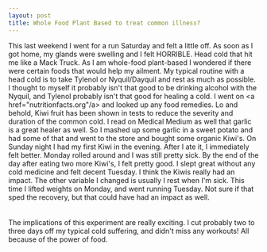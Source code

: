 ```yaml
---
layout: post
title: Whole Food Plant Based to treat common illness?
---
```

This last weekend I went for a run Saturday and felt a little off.  As soon as I got home, my glands were swelling and I felt HORRIBLE. 
Head cold that hit me like a Mack Truck.  As I am whole-food plant-based I wondered if there were certain foods that would help my ailment.  My typical routine
with a head cold is to take Tylenol or Nyquil/Dayquil and rest as much as possible.  I thought to myself it probably isn't that good to be drinking alcohol with the 
Nyquil, and Tylenol probably isn't that good for healing a cold.  I went on <a href="nutritionfacts.org"/a> and looked up any food remedies.  Lo and behold, Kiwi fruit has 
been shown in tests to reduce the severity and duration of the common cold.  I read on Medical Medium as well that garlic is a great healer as well.
So I mashed up some garlic in a sweet potato and had some of that and went to the store and bought some organic Kiwi's.  On Sunday night I had my first Kiwi in the evening.
After I ate it, I immediately felt better.  Monday rolled around and I was still pretty sick.  By the end of the day after eating two more Kiwi's, I felt pretty good.
I slept great without any cold medicine and felt decent Tuesday.  I think the Kiwis really had an impact.  The other variable I changed is usually I rest when I'm sick.
This time I lifted weights on Monday, and went running Tuesday.  Not sure if that sped the recovery, but that could have had an impact as well.  
<br><br>
The implications of this experiment are really exciting.  I cut probably two to three days off my typical cold suffering, and didn't miss any workouts! All because of the power of food.
